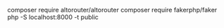 composer require altorouter/altorouter
composer require fakerphp/faker
php -S localhost:8000 -t public

